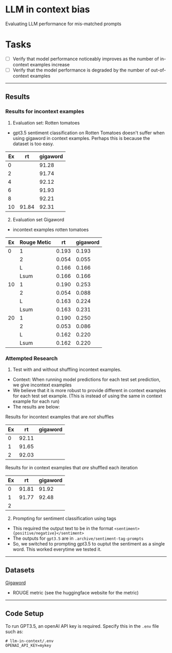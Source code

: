 # LLM in context bias
Evaluating LLM performance for mis-matched prompts

# Tasks
- [ ] Verify that model performance noticeably improves as the number of in-context examples increase
- [ ] Verify that the model performance is degraded by the number of out-of-context examples

---
## Results

### Results for incontext examples

1. Evaluation set: Rotten tomatoes
- gpt3.5 sentiment classification on Rotten Tomatoes doesn't suffer when using gigaword in context examples. Perhaps this is because the dataset is too easy.

| Ex  | rt    | gigaword |
| --- | ----- | -------- |
| 0   |       | 91.28    |
| 2   |       | 91.74    |
| 4   |       | 92.12    |
| 6   |       | 91.93    |
| 8   |       | 92.21    |
| 10  | 91.84 | 92.31    |

2. Evaluation set Gigaword

- incontext examples rotten tomatoes

| Ex  | Rouge Metic | rt    | gigaword |
| --- | ----------- | ----- | -------- |
| 0   | 1           | 0.193 | 0.193    |
|     | 2           | 0.054 | 0.055    |
|     | L           | 0.166 | 0.166    |
|     | Lsum        | 0.166 | 0.166    |
| 10  | 1           | 0.190 | 0.253    |
|     | 2           | 0.054 | 0.088    |
|     | L           | 0.163 | 0.224    |
|     | Lsum        | 0.163 | 0.231    |
| 20  | 1           | 0.190 | 0.250    |
|     | 2           | 0.053 | 0.086    |
|     | L           | 0.162 | 0.220    |
|     | Lsum        | 0.162 | 0.220    |kl

### Attempted Research

1. Test with and without shuffling incontext examples.

- Context: When running model predictions for each test set prediction, we give incontext examples
- We believe that it is more robust to provide different in context examples for each test set example. (This is instead of using the same in context example for each run)
- The results are below:

Results for incontext examples that are *not* shuffles

| Ex  | rt    | gigaword |
| --- | ----- | -------- |
| 0   | 92.11 |
| 1   | 91.65 |
| 2   | 92.03 |


Results for in context examples that *are* shuffled each iteration

| Ex  | rt    | gigaword |
| --- | ----- | -------- |
| 0   | 91.81 | 91.92    |
| 1   | 91.77 | 92.48    |
| 2   |       |

2. Prompting for sentiment classification using tags

- This required the output text to be in the format `<sentiment>{positive/negative}</sentiment>`
- The outputs for `gpt3.5` are in `.archive/sentiment-tag-prompts`
- So, we switched to prompting gpt3.5 to ouptut the sentiment as a single word. This worked everytime we tested it.



---
## Datasets

[Gigaword](https://huggingface.co/datasets/gigaword)
- ROUGE metric (see the huggingface website for the metric)

---
## Code Setup

To run GPT3.5, an openAI API key is required. Specify this in the `.env` file such as:

```.env
# llm-in-context/.env
OPENAI_API_KEY=mykey
```



